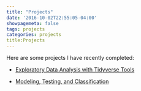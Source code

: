 ```yaml
---
title: "Projects"
date: '2016-10-02T22:55:05-04:00'
showpagemeta: false
tags: projects
categories: projects
title:Projects
---
```



Here are some projects I have recently completed:

- [Exploratory Data Analysis with Tidyverse Tools](/project1/)

- [Modeling, Testing, and Classification](/project2/) 